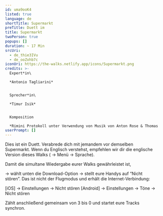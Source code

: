 ```yaml
---
id: uma9ooK4
listed: true
language: de
shortTitle: Supermarkt
preTitle: Duett im
title: Supermarkt
twoPerson: true
popups: []
duration: ~ 17 Min
srcUri:
  - de_thie3IVu
  - de_ooZohb7c
iconUri: https://the-walks.netlify.app/icons/Supermarkt.png
credits: >-
  Expert*in\

  *Antonio Tagliarini*


  Sprecher*in\

  *Timur Isik*


  Komposition

  *Rimini Protokoll unter Verwendung von Musik von Anton Rose & Thomas Mielmann sowie aus dem Film “Four rebounds to death” von Laurids Koehne & Tibor Koehne, komponiert von Linus Rogsch, produziert von Laurids Koehne & Tibor Koehne*
userPrompt: []
---
```

Dies ist ein Duett. Verabrede dich mit jemandem vor demselben Supermarkt. Wenn du Englisch verstehst, empfehlen wir dir die englische Version dieses Walks ( → Menü → Sprache).


Damit die simultane Wiedergabe eurer Walks gewährleistet ist,

→ wählt unten die Download-Option 
→ stellt eure Handys auf “Nicht stören”. Das ist nicht der Flugmodus und erhält die Internet-Verbindung:


[iOS] → Einstellungen → Nicht stören
[Android] → Einstellungen → Töne → Nicht stören


Zählt anschließend gemeinsam von 3 bis 0 und startet eure Tracks synchron.